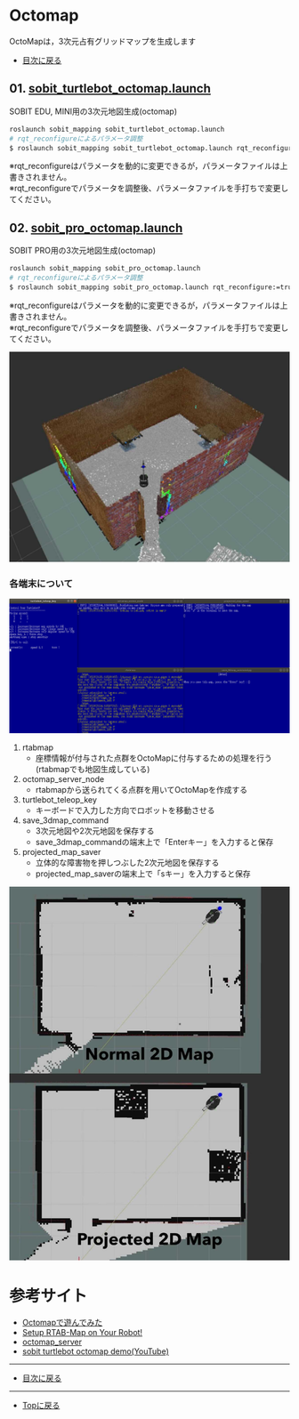 # Octomap
OctoMapは，3次元占有グリッドマップを生成します

- [目次に戻る](sobit_mapping)

## 01. [sobit_turtlebot_octomap.launch](/sobit_mapping/launch/sobit_turtlebot/sobit_turtlebot_octomap.launch)
SOBIT EDU, MINI用の3次元地図生成(octomap)

```bash
roslaunch sobit_mapping sobit_turtlebot_octomap.launch
# rqt_reconfigureによるパラメータ調整
$ roslaunch sobit_mapping sobit_turtlebot_octomap.launch rqt_reconfigure:=true
```
※rqt_reconfigureはパラメータを動的に変更できるが，パラメータファイルは上書きされません。  
※rqt_reconfigureでパラメータを調整後、パラメータファイルを手打ちで変更してください。  

## 02. [sobit_pro_octomap.launch](/sobit_mapping/launch/sobit_pro/sobit_pro_octomap.launch)
SOBIT PRO用の3次元地図生成(octomap)

```bash
roslaunch sobit_mapping sobit_pro_octomap.launch
# rqt_reconfigureによるパラメータ調整
$ roslaunch sobit_mapping sobit_pro_octomap.launch rqt_reconfigure:=true
```
※rqt_reconfigureはパラメータを動的に変更できるが，パラメータファイルは上書きされません。  
※rqt_reconfigureでパラメータを調整後、パラメータファイルを手打ちで変更してください。  

<div align="center">
    <img src="/doc/img/sobit_turtlebot_octomap.jpg" width="640">
</div> 

### 各端末について
<div align="center">
    <img src="/doc/img/sobit_turtlebot_octomap_terminal.png" width="640">
</div> 

1. rtabmap
    - 座標情報が付与された点群をOctoMapに付与するための処理を行う(rtabmapでも地図生成している)
2. octomap_server_node
    - rtabmapから送られてくる点群を用いてOctoMapを作成する
3. turtlebot_teleop_key
    - キーボードで入力した方向でロボットを移動させる
4. save_3dmap_command
    - 3次元地図や2次元地図を保存する
    - save_3dmap_commandの端末上で「Enterキー」を入力すると保存
5. projected_map_saver
    - 立体的な障害物を押しつぶした2次元地図を保存する
    - projected_map_saverの端末上で「sキー」を入力すると保存
<div align="center">
    <img src="/doc/img/nomal_map_and_projected_map.jpg" width="640">
</div> 

# 参考サイト
- [Octomapで遊んでみた](https://qiita.com/ryu_software/items/d13a70aacfc6a71cacdb#%E3%82%A4%E3%83%B3%E3%82%B9%E3%83%88%E3%83%BC%E3%83%AB)
- [Setup RTAB-Map on Your Robot!](http://wiki.ros.org/rtabmap_ros/Tutorials/SetupOnYourRobot)
- [octomap_server](http://wiki.ros.org/octomap_server)
- [sobit turtlebot octomap demo(YouTube)](https://www.youtube.com/watch?v=32QMeLIP2Yo)

---

- [目次に戻る](sobit_mapping)

---

- [Topに戻る](https://github.com/TeamSOBITS/sobit_navigation_stack)

